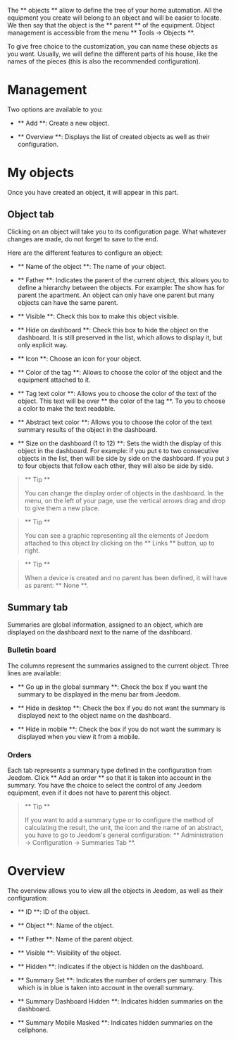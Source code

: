The ** objects ** allow to define the tree of your home automation.
All the equipment you create will belong to an object and
will be easier to locate. We then say that the object
is the ** parent ** of the equipment. Object management is accessible
from the menu ** Tools → Objects **.

To give free choice to the customization, you can name these
objects as you want. Usually, we will define the different
parts of his house, like the names of the pieces (this is also the
recommended configuration).

Management
=======

Two options are available to you:

-   ** Add **: Create a new object.

-   ** Overview **: Displays the list of created objects
    as well as their configuration.

My objects
==========

Once you have created an object, it will appear in this part.

Object tab
------------

Clicking on an object will take you to its configuration page. What
whatever changes are made, do not forget to save to the
end.

Here are the different features to configure an object:

-   ** Name of the object **: The name of your object.

-   ** Father **: Indicates the parent of the current object, this allows you to
    define a hierarchy between the objects. For example: The show has
    for parent the apartment. An object can only have one parent
    but many objects can have the same parent.

-   ** Visible **: Check this box to make this object visible.

-   ** Hide on dashboard **: Check this box to hide
    the object on the dashboard. It is still preserved in the
    list, which allows to display it, but only
    explicit way.

-   ** Icon **: Choose an icon for your object.

-   ** Color of the tag **: Allows to choose the color of the object and the
    equipment attached to it.

-   ** Tag text color **: Allows you to choose the color of the text
    of the object. This text will be over ** the color of the tag **. To you
    to choose a color to make the text readable.

-   ** Abstract text color **: Allows you to choose the color of the text
    summary results of the object in the dashboard.

-   ** Size on the dashboard (1 to 12) **: Sets the width
    the display of this object in the dashboard. For example: if you
    put `6` to two consecutive objects in the list, then
    will be side by side on the dashboard. If you put `3` to four
    objects that follow each other, they will also be side by side.

> ** Tip **
>
> You can change the display order of objects in the dashboard.
> In the menu, on the left of your page, use the vertical arrows
> drag and drop to give them a new place.

> ** Tip **
>
> You can see a graphic representing all the elements of Jeedom
> attached to this object by clicking on the ** Links ** button, up to
> right.

> ** Tip **
>
> When a device is created and no parent has been defined, it
> will have as parent: ** None **.

Summary tab
-------------

Summaries are global information, assigned to an object, which
are displayed on the dashboard next to the name of the dashboard.

### Bulletin board

The columns represent the summaries assigned to the current object. Three
lines are available:

-   ** Go up in the global summary **: Check the box if you
    want the summary to be displayed in the menu bar
    from Jeedom.

-   ** Hide in desktop **: Check the box if you do not want
    the summary is displayed next to the object name on the dashboard.

-   ** Hide in mobile **: Check the box if you do not want
    the summary is displayed when you view it from a mobile.

### Orders

Each tab represents a summary type defined in the configuration
from Jeedom. Click ** Add an order ** so that it is
taken into account in the summary. You have the choice to select the
control of any Jeedom equipment, even if it does not have to
parent this object.

> ** Tip **
>
> If you want to add a summary type or to configure the
> method of calculating the result, the unit, the icon and the name of an abstract,
> you have to go to Jeedom's general configuration:
> ** Administration → Configuration → Summaries Tab **.

Overview
==============

The overview allows you to view all the objects in
Jeedom, as well as their configuration:

-   ** ID **: ID of the object.

-   ** Object **: Name of the object.

-   ** Father **: Name of the parent object.

-   ** Visible **: Visibility of the object.

-   ** Hidden **: Indicates if the object is hidden on the dashboard.

-   ** Summary Set **: Indicates the number of orders per summary. This
    which is in blue is taken into account in the overall summary.

-   ** Summary Dashboard Hidden **: Indicates hidden summaries on
    the dashboard.

-   ** Summary Mobile Masked **: Indicates hidden summaries on
    the cellphone.


